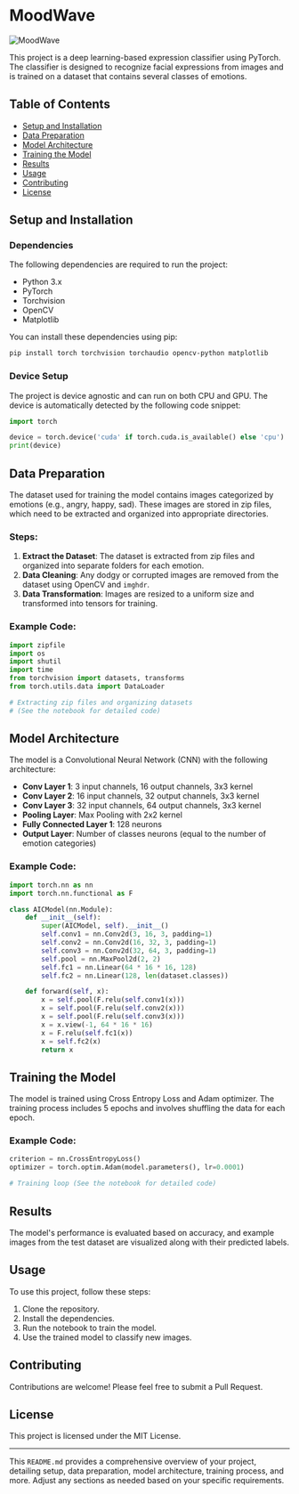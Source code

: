 # MoodWave

![MoodWave]([https://i.pinimg.com/originals/bc/49/6b/bc496b9be3b3ef214da88ead21dc2e8a.gif](https://cdn.dribbble.com/users/38593/screenshots/2993662/emoji-all-dribbb.gif))

This project is a deep learning-based expression classifier using PyTorch. The classifier is designed to recognize facial expressions from images and is trained on a dataset that contains several classes of emotions.

## Table of Contents

- [Setup and Installation](#setup-and-installation)
- [Data Preparation](#data-preparation)
- [Model Architecture](#model-architecture)
- [Training the Model](#training-the-model)
- [Results](#results)
- [Usage](#usage)
- [Contributing](#contributing)
- [License](#license)

## Setup and Installation

### Dependencies

The following dependencies are required to run the project:

- Python 3.x
- PyTorch
- Torchvision
- OpenCV
- Matplotlib

You can install these dependencies using pip:

```bash
pip install torch torchvision torchaudio opencv-python matplotlib
```

### Device Setup

The project is device agnostic and can run on both CPU and GPU. The device is automatically detected by the following code snippet:

```python
import torch

device = torch.device('cuda' if torch.cuda.is_available() else 'cpu')
print(device)
```

## Data Preparation

The dataset used for training the model contains images categorized by emotions (e.g., angry, happy, sad). These images are stored in zip files, which need to be extracted and organized into appropriate directories.

### Steps:

1. **Extract the Dataset**: The dataset is extracted from zip files and organized into separate folders for each emotion.
2. **Data Cleaning**: Any dodgy or corrupted images are removed from the dataset using OpenCV and `imghdr`.
3. **Data Transformation**: Images are resized to a uniform size and transformed into tensors for training.

### Example Code:

```python
import zipfile
import os
import shutil
import time
from torchvision import datasets, transforms
from torch.utils.data import DataLoader

# Extracting zip files and organizing datasets
# (See the notebook for detailed code)
```

## Model Architecture

The model is a Convolutional Neural Network (CNN) with the following architecture:

- **Conv Layer 1**: 3 input channels, 16 output channels, 3x3 kernel
- **Conv Layer 2**: 16 input channels, 32 output channels, 3x3 kernel
- **Conv Layer 3**: 32 input channels, 64 output channels, 3x3 kernel
- **Pooling Layer**: Max Pooling with 2x2 kernel
- **Fully Connected Layer 1**: 128 neurons
- **Output Layer**: Number of classes neurons (equal to the number of emotion categories)

### Example Code:

```python
import torch.nn as nn
import torch.nn.functional as F

class AICModel(nn.Module):
    def __init__(self):
        super(AICModel, self).__init__()
        self.conv1 = nn.Conv2d(3, 16, 3, padding=1)
        self.conv2 = nn.Conv2d(16, 32, 3, padding=1)
        self.conv3 = nn.Conv2d(32, 64, 3, padding=1)
        self.pool = nn.MaxPool2d(2, 2)
        self.fc1 = nn.Linear(64 * 16 * 16, 128)
        self.fc2 = nn.Linear(128, len(dataset.classes))

    def forward(self, x):
        x = self.pool(F.relu(self.conv1(x)))
        x = self.pool(F.relu(self.conv2(x)))
        x = self.pool(F.relu(self.conv3(x)))
        x = x.view(-1, 64 * 16 * 16)
        x = F.relu(self.fc1(x))
        x = self.fc2(x)
        return x
```

## Training the Model

The model is trained using Cross Entropy Loss and Adam optimizer. The training process includes 5 epochs and involves shuffling the data for each epoch.

### Example Code:

```python
criterion = nn.CrossEntropyLoss()
optimizer = torch.optim.Adam(model.parameters(), lr=0.0001)

# Training loop (See the notebook for detailed code)
```

## Results

The model's performance is evaluated based on accuracy, and example images from the test dataset are visualized along with their predicted labels.

## Usage

To use this project, follow these steps:

1. Clone the repository.
2. Install the dependencies.
3. Run the notebook to train the model.
4. Use the trained model to classify new images.

## Contributing

Contributions are welcome! Please feel free to submit a Pull Request.

## License

This project is licensed under the MIT License.

---

This `README.md` provides a comprehensive overview of your project, detailing setup, data preparation, model architecture, training process, and more. Adjust any sections as needed based on your specific requirements.
